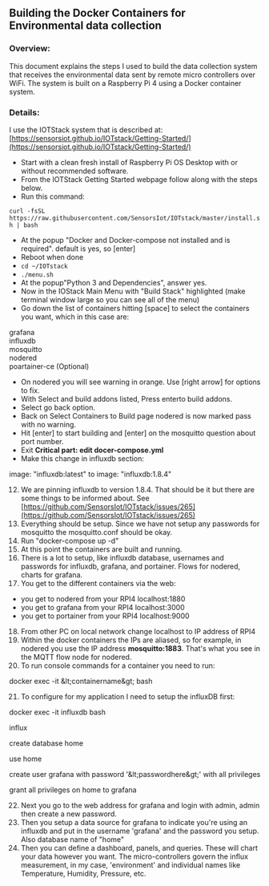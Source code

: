 ## Building the Docker Containers for Environmental data collection

### Overview:

This document explains the steps I used to build the data collection system that receives the environmental data sent by remote micro controllers over WiFi. The system is built on a Raspberry Pi 4 using a Docker container system.

### Details:

I use the IOTStack system that is described at: [https://sensorsiot.github.io/IOTstack/Getting-Started/](https://sensorsiot.github.io/IOTstack/Getting-Started/)

- Start with a clean fresh install of Raspberry Pi OS Desktop with or without recommended software.
- From the IOTStack Getting Started webpage follow along with the steps below.
- Run this command:

`curl -fsSL https://raw.githubusercontent.com/SensorsIot/IOTstack/master/install.sh | bash`

- At the popup &quot;Docker and Docker-compose not installed and is required&quot;. default is yes, so [enter]
- Reboot when done
- `cd ~/IOTstack`
- `./menu.sh`
- At the popup&quot;Python 3 and Dependencies&quot;, answer yes.
- Now in the IOStack Main Menu with &quot;Build Stack&quot; highlighted (make terminal window large so you can see all of the menu)
- Go down the list of containers hitting [space] to select the containers you want, which in this case are:

grafana  
influxdb  
mosquitto  
nodered  
poartainer-ce (Optional)  

- On nodered you will see warning in orange. Use [right arrow] for options to fix.  
- With Select and build addons listed, Press enterto build addons.   
- Select go back option.  
- Back on Select Containers to Build page nodered is now marked pass with no warning.  
- Hit [enter] to start building and [enter] on the mosquitto question about port number.
- Exit
**Critical part: edit docer-compose.yml**
- Make this change in influxdb section:

image: &quot;influxdb:latest&quot; to image: &quot;influxdb:1.8.4&quot;

12. We are pinning influxdb to version 1.8.4. That should be it but there are some things to be informed about. See [https://github.com/SensorsIot/IOTstack/issues/265](https://github.com/SensorsIot/IOTstack/issues/265)
13. Everything should be setup. Since we have not setup any passwords for mosquitto the mosquitto.conf should be okay.
14. Run &quot;docker-compose up -d&quot;
15. At this point the containers are built and running.
16. There is a lot to setup, like influxdb database, usernames and passwords for influxdb, grafana, and portainer. Flows for nodered, charts for grafana.
17. You get to the different containers via the web:

- you get to nodered from your RPI4 localhost:1880  
- you get to grafana from your RPI4 localhost:3000  
- you get to portainer from your RPI4 localhost:9000  

18. From other PC on local network change localhost to IP address of RPI4
19. Within the docker containers the IPs are aliased, so for example, in nodered you use the IP address **mosquitto:1883**. That&#39;s what you see in the MQTT flow node for nodered.
20. To run console commands for a container you need to run:

docker exec -it \&lt;containername\&gt; bash

21. To configure for my application I need to setup the influxDB first:

docker exec -it influxdb bash

influx

create database home

use home

create user grafana with password &#39;\&lt;passwordhere\&gt;&#39; with all privileges

grant all privileges on home to grafana

22. Next you go to the web address for grafana and login with admin, admin then create a new password.
23. Then you setup a data source for grafana to indicate you&#39;re using an influxdb and put in the username &#39;grafana&#39; and the password you setup. Also database name of &quot;home&quot;
24. Then you can define a dashboard, panels, and queries. These will chart your data however you want. The micro-controllers govern the influx measurement, in my case, &#39;environment&#39; and individual names like Temperature, Humidity, Pressure, etc.

